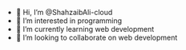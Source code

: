 - 👋 Hi, I’m @ShahzaibAli-cloud
- 👀 I’m interested in programming
- 🌱 I’m currently learning web development 
- 💞️ I’m looking to collaborate on web development 
  

<!---
ShahzaibAli-cloud/ShahzaibAli-cloud is a ✨ special ✨ repository because its `README.md` (this file) appears on your GitHub profile.
You can click the Preview link to take a look at your changes.
--->
